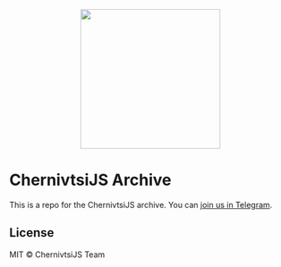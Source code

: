 <a href="https://t.me/chernivtsijs">
  <div align="center">
    <img src="https://chernivtsi.js.org/images/logo.svg" width="250px">
  </div>
</a>

# ChernivtsiJS Archive

This is a repo for the ChernivtsiJS archive. You can [join us in Telegram](https://t.me/chernivtsijs).

## License

MIT © ChernivtsiJS Team
